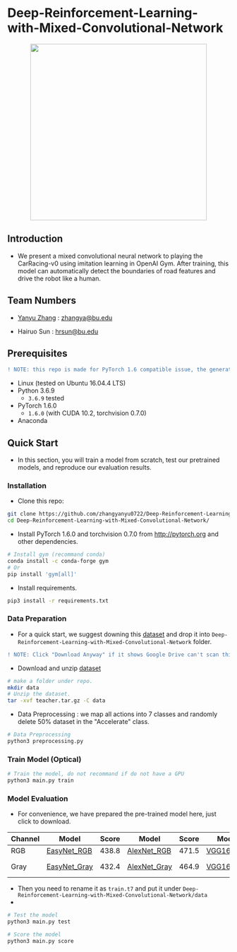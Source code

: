 # Deep-Reinforcement-Learning-with-Mixed-Convolutional-Network

<p align="center">
  <img src="https://github.com/zhangyanyu0722/Deep-Reinforcement-Learning-with-Mixed-Convolutional-Network/blob/master/Figures/result.gif" height="400" width="400"/>
</p>

## Introduction

- We present a mixed convolutional neural network to playing the CarRacing-v0 using imitation learning in OpenAI Gym. After training, this model can automatically detect the boundaries of road features and drive the robot like a human.

## Team Numbers

- [Yanyu Zhang](https://yanyuzhang.com/) : zhangya@bu.edu

- Hairuo Sun : hrsun@bu.edu

## Prerequisites
```diff
! NOTE: this repo is made for PyTorch 1.6 compatible issue, the generated results might be changed.
```
- Linux (tested on Ubuntu 16.04.4 LTS)
- Python 3.6.9
    - `3.6.9` tested
- PyTorch 1.6.0
    - `1.6.0` (with CUDA 10.2, torchvision 0.7.0)
- Anaconda

## Quick Start
- In this section, you will train a model from scratch, test our pretrained models, and reproduce our evaluation results.

### Installation
- Clone this repo:
```bash
git clone https://github.com/zhangyanyu0722/Deep-Reinforcement-Learning-with-Mixed-Convolutional-Network.git
cd Deep-Reinforcement-Learning-with-Mixed-Convolutional-Network/
```

- Install PyTorch 1.6.0 and torchvision 0.7.0 from http://pytorch.org and other dependencies.
```bash
# Install gym (recommand conda)
conda install -c conda-forge gym
# Or
pip install 'gym[all]'
```
- Install requirements.
```bash
pip3 install -r requirements.txt
```
### Data Preparation

- For a quick start, we suggest downing this [dataset](https://drive.google.com/file/d/1RtoSgk78raI549A3BE8uYRV9Ly9DY7GJ/view?usp=sharing) and drop it into ```Deep-Reinforcement-Learning-with-Mixed-Convolutional-Network``` folder.
```diff
! NOTE: Click "Download Anyway" if it shows Google Drive can't scan this file for viruses.
```
- Download and unzip [dataset](https://drive.google.com/file/d/1RtoSgk78raI549A3BE8uYRV9Ly9DY7GJ/view?usp=sharing)
```bash
# make a folder under repo.
mkdir data
# Unzip the dataset.
tar -xvf teacher.tar.gz -C data
```
- Data Preprocessing : we map all actions into 7 classes and randomly delete 50% dataset in the "Accelerate" class.
```bash
# Data Preprocessing
python3 preprocessing.py
```

### Train Model (Optical)
```bash
# Train the model, do not recommand if do not have a GPU
python3 main.py train
```

### Model Evaluation

- For convenience, we have prepared the pre-trained model here, just click to download.

Channel | Model | Score | Model | Score | Model | Score | Model | Score
-----|------|------|------|------|------|------|------|------
RGB | [EasyNet_RGB](https://drive.google.com/file/d/1GLK9af4OUU8GmmNMiOh61pmKWKhCqWmH/view?usp=sharing) | 438.8 | [AlexNet_RGB](https://drive.google.com/file/d/17L2ZqE12jmdBLMrPzQEOWPDvcDAU8q9h/view?usp=sharing) | 471.5 | [VGG16_RGB](https://drive.google.com/file/d/1npkvXvTZvkxhyx7EIRlzGEc5L8U5I_r3/view?usp=sharing) | 594.9
Gray | [EasyNet_Gray](https://drive.google.com/file/d/1a63waR8AA-yNFJ8FjUKkhu0cvYXjb7VU/view?usp=sharing) | 432.4 | [AlexNet_Gray](https://drive.google.com/file/d/17n-Zf5HyKIYqP9Vh95UrbIYXIblEz8a4/view?usp=sharing) | 464.9 | [VGG16_Gray](https://drive.google.com/file/d/1xsCawTvq3nVlHreO2e8IqXa7XzhoxL7L/view?usp=sharing) | 558.3 | [Best Model](https://drive.google.com/file/d/1g4oiER4ZFwLVu1ssUcbQifj4iBeNf13M/view?usp=sharing) | 649.1

- Then you need to rename it as ```train.t7``` and put it under ```Deep-Reinforcement-Learning-with-Mixed-Convolutional-Network/data```
- 
```bash
# Test the model
python3 main.py test

# Score the model
python3 main.py score
```


